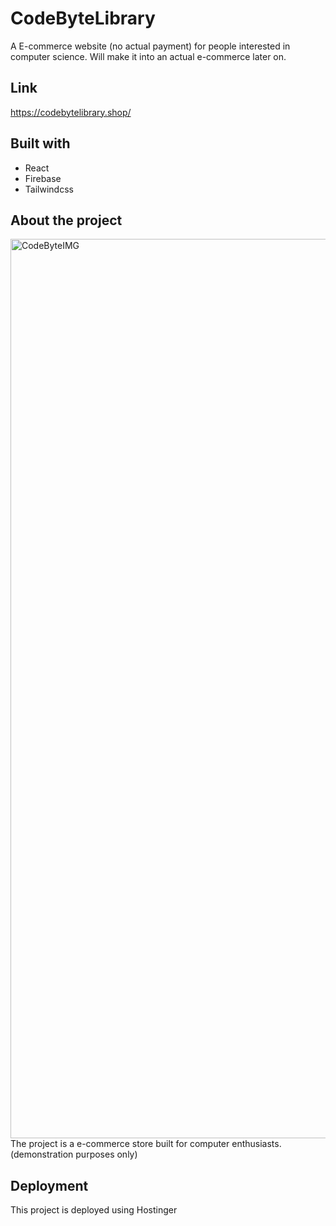 # CodeByteLibrary
A E-commerce website (no actual payment) for people interested in computer science. Will make it into an actual e-commerce later on.

## Link
https://codebytelibrary.shop/
## Built with
- React
- Firebase
- Tailwindcss
## About the project
<img width="1439" alt="CodeByteIMG" src="https://github.com/Ryuichi-Yamafuji-Lun/CodeByteLibrary/assets/92515437/f9cfcf0b-c3a9-4a44-9d8b-ed123602c87b">
The project is a e-commerce store built for computer enthusiasts. (demonstration purposes only)

## Deployment
This project is deployed using Hostinger
